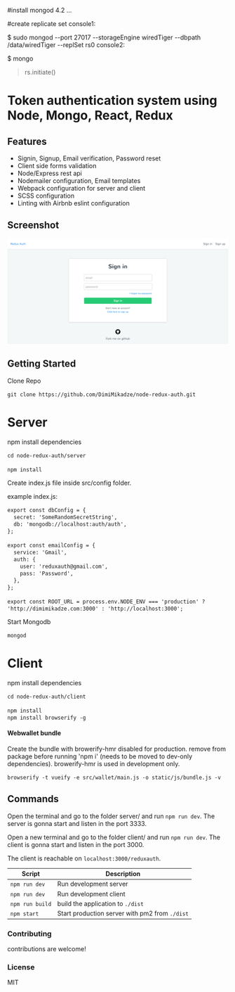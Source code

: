#install mongod 4.2
...


#create replicate set
console1:

$ sudo mongod --port 27017 --storageEngine wiredTiger --dbpath /data/wiredTiger --replSet rs0
console2:

$ mongo
  > rs.initiate()

# Token authentication system using Node, Mongo, React, Redux

## Features

- Signin, Signup, Email verification, Password reset
- Client side forms validation
- Node/Express rest api
- Nodemailer configuration, Email templates
- Webpack configuration for server and client
- SCSS configuration
- Linting with Airbnb eslint configuration

## Screenshot

![Screenshot](/client/static/images/screenshot.png)

## Getting Started

Clone Repo

````
git clone https://github.com/DimiMikadze/node-redux-auth.git
````

# Server

npm install dependencies

````
cd node-redux-auth/server

npm install
````

Create index.js file inside src/config folder.

example index.js:

````
export const dbConfig = {
  secret: 'SomeRandomSecretString',
  db: 'mongodb://localhost:auth/auth',
};

export const emailConfig = {
  service: 'Gmail',
  auth: {
    user: 'reduxauth@gmail.com',
    pass: 'Password',
  },
};

export const ROOT_URL = process.env.NODE_ENV === 'production' ? 'http://dimimikadze.com:3000' : 'http://localhost:3000';

````

Start Mongodb

````
mongod
````

# Client

npm install dependencies

````
cd node-redux-auth/client

npm install
npm install browserify -g
````


#### Webwallet bundle
Create the bundle with browerify-hmr disabled for production. remove from package before running 'npm i' (needs to be moved to dev-only dependencies). browerify-hmr is used in development only.

```
browserify -t vueify -e src/wallet/main.js -o static/js/bundle.js -v
```

Commands
--------

Open the terminal and go to the folder server/ and run `npm run dev`. The server is gonna start and listen in the port 3333.

Open a new terminal and go to the folder client/ and run `npm run dev`. The client is gonna start and listen in the port 3000.

The client is reachable on `localhost:3000/reduxauth`.

|Script|Description|
|---|---|
|`npm run dev`| Run development server |
|`npm run dev`| Run development client |
|`npm run build`| build the application to `./dist`|
|`npm start`| Start production server with pm2 from `./dist`|

### Contributing

contributions are welcome!

### License

MIT
